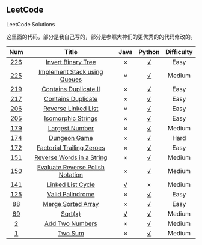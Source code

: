 LeetCode
----------
LeetCode Solutions

这里面的代码，部分是我自己写的，部分是参照大神们的更优秀的的代码修改的。

| Num  |    Title | Java |Python|Difficulty|
|:-----: |:-----------:|:-----:|:-----:|:-----:|
|[226][226]|[Invert Binary Tree][226]|×|[√](./python/226_Invert_Binary_Tree.py)|Easy|
|[225][225]|[Implement Stack using Queues][225]|×|[√](./python/225_Implement_Stack_using_Queues.py)|Medium|
|[219][219]|[Contains Duplicate II][219]|×|[√](./python/219_Contains_Duplicate_II.py)|Easy|
|[217][217]|[Contains Duplicate][217]|×|[√](./python/217_Contains_Duplicate.py)|Easy|
|[206][206]|[Reverse Linked List][206]|×|[√](./python/206_Reverse_Linked_List.py)|Easy|
|[205][205]|[Isomorphic Strings][205]|×|[√](./python/205_Isomorphic_Strings.py)|Easy|
|[179][179]|[Largest Number][179]|×|[√](./python/179_Largest_Number.py)|Medium|
|[174][174]|[Dungeon Game][174]|×|[√](./python/174_Dungeon_Game.py)|Hard|
|[172][172]|[Factorial Trailing Zeroes][172]|×|[√](./python/172_Factorial_Trailing_Zeroes.py)|Easy|
|[151][151]|[Reverse Words in a String][151]|×|[√](./python/151_Reverse_Words_in_a_String.py)|Medium|
|[150][150]|[Evaluate Reverse Polish Notation][150]|×|[√](./python/150_Evaluate_Reverse_Polish_Notation.py)|Medium|
|[141][141]|[Linked List Cycle][141]|[√](./java/141/Solution.java)|×|Medium|
|[125][125]|[Valid Palindrome][125]|×|[√](./python/125_Valid_Palindrome.py)|Easy|
|[88][88]|[Merge Sorted Array][88]|×|[√](./python/88_Merge_Sorted_Array.py)|Easy|
|[69][69]|[Sqrt(x)][69]|[√](./java/69/Solution.java)|[√](./python/69_Sqrt_x.py)|Medium|
|[2][2]|[Add Two Numbers][2]|×|[√](./python/2_Add_Two_Numbers.py)|Medium|
|[1][1]|[Two Sum][1]|×|[√](./python/1_Two_Sum.py)|Medium|


[1]:https://leetcode.com/problems/two-sum/
[2]:https://leetcode.com/problems/add-two-numbers/
[69]:https://oj.leetcode.com/problems/sqrtx/
[88]:https://leetcode.com/problems/merge-sorted-array/
[125]:https://leetcode.com/problems/valid-palindrome/
[141]:https://oj.leetcode.com/problems/linked-list-cycle/
[150]:https://oj.leetcode.com/problems/evaluate-reverse-polish-notation/
[151]:https://oj.leetcode.com/problems/reverse-words-in-a-string/
[172]:https://leetcode.com/problems/factorial-trailing-zeroes/
[174]:https://oj.leetcode.com/problems/dungeon-game/
[179]:https://oj.leetcode.com/problems/largest-number/
[205]:https://leetcode.com/problems/isomorphic-strings/
[206]:https://leetcode.com/problems/reverse-linked-list/
[217]:https://leetcode.com/problems/contains-duplicate/
[219]:https://leetcode.com/problems/contains-duplicate-ii/
[225]:https://leetcode.com/problems/implement-stack-using-queues/
[226]:https://leetcode.com/problems/invert-binary-tree/


